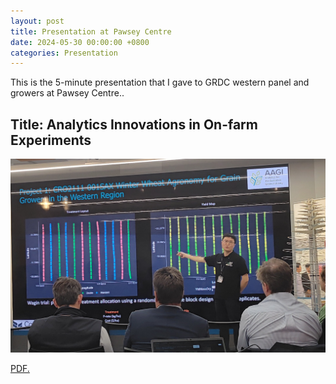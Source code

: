 ```yaml
---
layout: post
title: Presentation at Pawsey Centre
date: 2024-05-30 00:00:00 +0800
categories: Presentation
---
```


This is the 5-minute presentation that I gave to GRDC western panel and growers at Pawsey Centre..

## Title: Analytics Innovations in On-farm Experiments

<img src="/assets/media/2024-Pawsey-Cao.jpg" alt="Presentation Image" width="600" />

<a href="//JeromeCY.github.io/PDF/2024-05-30-PawseyOFE.pdf" target="_blank">PDF.</a>
